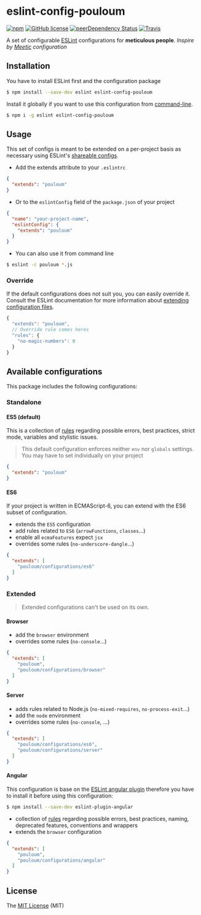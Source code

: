 # eslint-config-pouloum


[![npm](https://img.shields.io/npm/v/eslint-config-pouloum.svg?style=flat-square)](https://www.npmjs.com/package/eslint-config-pouloum)
[![GitHub license](https://img.shields.io/github/license/5im0n/eslint-config-pouloum.svg?style=flat-square)]()
[![peerDependency Status](https://david-dm.org/5im0n/eslint-config-pouloum/peer-status.svg?style=flat-square)](https://david-dm.org/5im0n/eslint-config-pouloum#info=peerDependencies)
[![Travis](https://img.shields.io/travis/5im0n/eslint-config-pouloum/master.svg?style=flat-square)](https://travis-ci.org/5im0n/eslint-config-pouloum)

A set of configurable [ESLint][1] configurations for **meticulous people**.
*Inspire by [Meetic][4] configuration*



## Installation

You have to install ESLint first and the configuration package

```bash
$ npm install --save-dev eslint eslint-config-pouloum
```

Install it globally if you want to use this configuration from [command-line](#commande-line-use).

```bash
$ npm i -g eslint eslint-config-pouloum
```



## Usage

This set of configs is meant to be extended on a per-project basis as necessary
using ESLint's [shareable configs][2].


- Add the extends attribute to your `.eslintrc`

```json
{
  "extends": "pouloum"
}
```

- Or to the `eslintConfig` field of the `package.json` of your project

```json
{
  "name": "your-project-name",
  "eslintConfig": {
    "extends": "pouloum"
  }
}
```

<a name="commande-line-use"></a>

- You can also use it from command line 

```bash
$ eslint -c pouloum *.js
```

### Override

If the default configurations does not suit you, you can easily override it.
Consult the ESLint documentation for more information about [extending configuration files][5].

```js
{
  "extends": "pouloum",
  // Override rule comes heres
  "rules": {
    "no-magic-numbers": 0
  }
}
```



## Available configurations

This package includes the following configurations:


### Standalone

#### ES5 (default)

This is a collection of [rules][6] regarding possible errors, best practices, strict mode, variables and stylistic issues.
> This default configuration enforces neither `env` nor `globals` settings. You may have to set individually on your project

```json
{
  "extends": "pouloum"
}
```

#### ES6

If your project is written in ECMAScript-6, you can extend with the ES6 subset of configuration.

- extends the `ES5` configuration
- add rules related to `ES6` (`arrowFunctions`, `classes`...)
- enable all `ecmaFeatures` expect `jsx`
- overrides some rules (`no-underscore-dangle`...)

```json
{
  "extends": [
    "pouloum/configurations/es6"
  ]
}
```


### Extended

> Extended configurations can't be used on its own.

#### Browser

- add the `browser` environment
- overrides some rules (`no-console`...)

```json
{
  "extends": [
    "pouloum",
    "pouloum/configurations/browser"
  ]
}
```

#### Server

- adds rules related to Node.js (`no-mixed-requires`, `no-process-exit`...)
- add the `node` environment
- overrides some rules (`no-console`, ...)

```json
{
  "extends": [
    "pouloum/configurations/es6",
    "pouloum/configurations/server"
  ]
}
```

#### Angular

This configuration is base on the [ESLint angular plugin][7] therefore you have to install it before using this configuration:

```bash
$ npm install --save-dev eslint-plugin-angular
```

- collection of [rules][8] regarding possible errors, best practices, naming, deprecated features, conventions and wrappers
- extends the `browser` configuration

```json
{
  "extends": [
    "pouloum",
    "pouloum/configurations/angular"
  ]
}
```



## License

The [MIT License][3] (MIT)


[1]: http://eslint.org/
[2]: http://eslint.org/docs/developer-guide/shareable-configs
[3]: https://opensource.org/licenses/MIT
[4]: https://github.com/Meetic/eslint-config-meetic
[5]: http://eslint.org/docs/user-guide/configuring#extending-configuration-files
[6]: http://eslint.org/docs/rules/
[7]: https://www.npmjs.com/package/eslint-plugin-angular
[8]: https://www.npmjs.com/package/eslint-plugin-angular#rules
